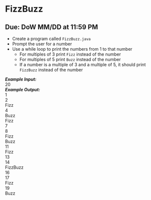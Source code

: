 # FizzBuzz

## Due: DoW MM/DD at 11:59 PM

- Create a program called `FizzBuzz.java`
- Prompt the user for a number
- Use a while loop to print the numbers from 1 to that number
  - For multiples of 3 print `Fizz` instead of the number
  - For multiples of 5 print `Buzz` instead of the number
  - If a number is a multiple of 3 and a multiple of 5, it should print `FizzBuzz` instead of the number

***Example Input:***\
20\
***Example Output:***\
1\
2\
Fizz\
4\
Buzz\
Fizz\
7\
8\
Fizz\
Buzz\
11\
Fizz\
13\
14\
FizzBuzz\
16\
17\
Fizz\
19\
Buzz
